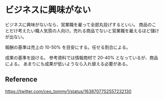 # ビジネスに興味がない

ビジネスに興味がないなら、営業職を雇って全部丸投げするといい。
商品のことだけ考えたい職人気質の人向け。売れる商品でないと営業職を雇えるほど儲けが出ない。

報酬の基準は売上の 10-50% を目安にする。任せる割合による。

成果の基準を設ける。
参考資料では情報商材で 20-40% となっているが、商品による。
あまりにも成果が低いようなら入れ替える必要がある。

## Reference

https://twitter.com/ceo_tommy1/status/1638707752557232130

